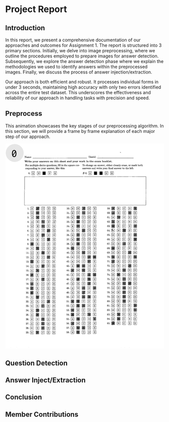 # Project Report

## Introduction
In this report, we present a comprehensive documentation of our approaches and outcomes for Assignment 1. The report is 
structured into 3 primary sections. Initially, we delve into image preprocessing, where we outline the procedures 
employed to prepare images for answer detection. Subsequently, we explore the answer detection phase where we explain 
the methodologies we used to identify answers within the preprocessed images. Finally, we discuss the process of answer 
injection/extraction.

Our approach is both efficient and robust. It processes individual forms in under 3 seconds, maintaining high accuracy 
with only two errors identified across the entire test dataset. This underscores the effectiveness and reliability of 
our approach in handling tasks with precision and speed.

## Preprocess
This animation showcases the key stages of our preprocessing algorithm. In this section, we will provide a frame by 
frame explanation of each major step of our approach.

![a-48](Animation/a-48.gif)

## Question Detection

## Answer Inject/Extraction

## Conclusion

## Member Contributions
